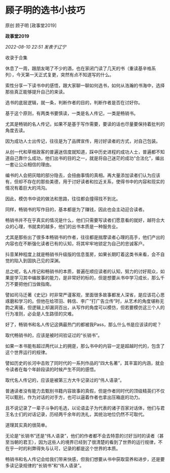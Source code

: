 # 顾子明的选书小技巧

原创 顾子明 [政事堂2019]

**政事堂2019** 


_2022-08-10 22:51_ _发表于辽宁_

收录于合集

休息了一周，跟朋友喝了不少的酒，也在家闭门读了几天的书（重读基辛格系列），今天第一天正式复更，突然有点不知道写的什么。

索性分享一下读书中的感悟，跟大家聊一聊如何选书，如何从浩瀚的书海中，选择那些真正能够提升自己的来读。

选书的底层逻辑，就一条，判断作者的目的，判断作者是否在讨好你。

基于这个原则，有两类书要慎读，一类是名人传记，一类是畅销书。

尤其是畅销的名人传记，如果不是基于写作需要，要读的话也尽量要保持着批判的角度去读。

因为成功人士出传记，往往是为了品牌宣传，用讨好读者的方式，对自己包装。

从创一代和草根政客的普遍迷信度就知道，踩中历史进程的成功人士，普遍都不知道自己靠什么成功，他们出书的目的之一，就是将自己迷茫的成功“合法化”，编出一套让公众相信的理由。

编书的人会把灰暗的部分隐去，会扭曲事情的真相。再大量添加读者们认为应该有，但却不存在的那些美德，用于讨好读者和拉近关系，使得书中的内容和现实的情况有着巨大的鸿沟。

因此，模仿书中说的做法和思路，往往都会撞得找不到北。  

同样，畅销书的写作目的，基本都是为了赚钱，因此也会主动迎合读者。

畅销书并不在乎真实的情况是什么，他们只需要写读者们愿意看的就好，越符合大众的心理，书就卖的越多，他们的出书本质是一种服务业。

尤其是那些出了很多本畅销书的作者，往往都是揣摩读者心理的高手，他们产出的内容也在不断强化读者已有的认知，将其牢牢地锁定为自己的忠诚客户。

抖音某种程度上就是畅销书升级版的信息茧房，如果长期盯着这类书来看，会不自觉的陷入到固执己见的深渊。  

总之呢，名人传记和畅销书的本质，普遍在顺应读者的认知，努力的讨好观众，如果是学习其中编故事的能力，是非常好的标的，但是想要从书中学习成长，那么千万不要把他们当做指南。  

譬如司马迁著《史记》时非常严谨客观，里面很多故事都发人深省，是应该花心思琢磨和学习的。但他在给项羽、韩信、李广“打广告立传”时，从艺术的角度堪称无韵之离骚，但逻辑上却漏洞百出，从写作的角度可以模仿，但若要模仿这三个人的行为准则，必会是人生路径的灾难。  

好了，畅销书和名人传记这俩最热门的都被我Pass，那么什么书是应该读的呢？  

取代畅销书的，应该是被时间验证过的“长销书”。

如果一本书能有超过两代以上的拥趸，那么书中的内容一定是超越时代的，包含了这个世界运行的规律。  

譬如历史的长河中击败了同时代的一系列作品的“四大名著”，其丰富的内涵，就会令读者在每个年龄段读的时候产生不同的感悟。

取代名人传记的，应该是被第三方大牛记录过的“伟人语录”。

普通读者没有能力去甄别书籍内容故事的真假，但是作者同时代的顶级精英们不仅可以甄别，作为对话的对手方，也可以逼着作者也拿出压箱底的功力。  

且不说记录了一辈子斗争的毛选，以论语孟子为代表的诸子百家对话体，他们与君王名士们的对话记录，历经两千余年的洗礼，其统治地位仍然不可取代。

道理其实真的很简单。

无论是“长销书”还是“伟人语录”，他们的作者都不会去特意的讨好当时的读者（甚至当朝的君王），因为这些人的境界已经到了很清楚的看到了世界的运行规律，不在乎一时的利弊得失与认可，记录的都是这个世界的本质。

畅销书和名人传记会给我们带来快感，但我们想要从书中获取营养和进步，还是要多读记录规律的“长销书”和“伟人语录”。